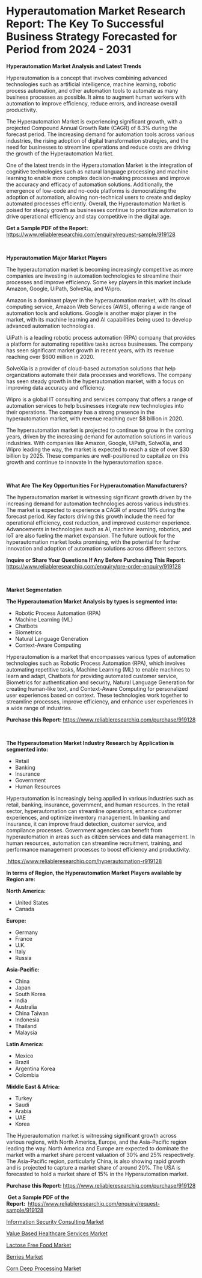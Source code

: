 <p><h1>Hyperautomation Market Research Report: The Key To Successful Business Strategy Forecasted for Period from 2024 - 2031</h1></p><p><strong>Hyperautomation Market Analysis and Latest Trends</strong></p>
<p><p>Hyperautomation is a concept that involves combining advanced technologies such as artificial intelligence, machine learning, robotic process automation, and other automation tools to automate as many business processes as possible. It aims to augment human workers with automation to improve efficiency, reduce errors, and increase overall productivity.</p><p>The Hyperautomation Market is experiencing significant growth, with a projected Compound Annual Growth Rate (CAGR) of 8.3% during the forecast period. The increasing demand for automation tools across various industries, the rising adoption of digital transformation strategies, and the need for businesses to streamline operations and reduce costs are driving the growth of the Hyperautomation Market.</p><p>One of the latest trends in the Hyperautomation Market is the integration of cognitive technologies such as natural language processing and machine learning to enable more complex decision-making processes and improve the accuracy and efficacy of automation solutions. Additionally, the emergence of low-code and no-code platforms is democratizing the adoption of automation, allowing non-technical users to create and deploy automated processes efficiently. Overall, the Hyperautomation Market is poised for steady growth as businesses continue to prioritize automation to drive operational efficiency and stay competitive in the digital age.</p></p>
<p><strong>Get a Sample PDF of the Report:&nbsp;</strong> <a href="https://www.reliableresearchiq.com/enquiry/request-sample/919128">https://www.reliableresearchiq.com/enquiry/request-sample/919128</a></p>
<p>&nbsp;</p>
<p><strong>Hyperautomation Major Market Players</strong></p>
<p><p>The hyperautomation market is becoming increasingly competitive as more companies are investing in automation technologies to streamline their processes and improve efficiency. Some key players in this market include Amazon, Google, UiPath, SolveXia, and Wipro.</p><p>Amazon is a dominant player in the hyperautomation market, with its cloud computing service, Amazon Web Services (AWS), offering a wide range of automation tools and solutions. Google is another major player in the market, with its machine learning and AI capabilities being used to develop advanced automation technologies.</p><p>UiPath is a leading robotic process automation (RPA) company that provides a platform for automating repetitive tasks across businesses. The company has seen significant market growth in recent years, with its revenue reaching over $600 million in 2020.</p><p>SolveXia is a provider of cloud-based automation solutions that help organizations automate their data processes and workflows. The company has seen steady growth in the hyperautomation market, with a focus on improving data accuracy and efficiency.</p><p>Wipro is a global IT consulting and services company that offers a range of automation services to help businesses integrate new technologies into their operations. The company has a strong presence in the hyperautomation market, with revenue reaching over $8 billion in 2020.</p><p>The hyperautomation market is projected to continue to grow in the coming years, driven by the increasing demand for automation solutions in various industries. With companies like Amazon, Google, UiPath, SolveXia, and Wipro leading the way, the market is expected to reach a size of over $30 billion by 2025. These companies are well-positioned to capitalize on this growth and continue to innovate in the hyperautomation space.</p></p>
<p>&nbsp;</p>
<p><strong>What Are The Key Opportunities For Hyperautomation Manufacturers?</strong></p>
<p><p>The hyperautomation market is witnessing significant growth driven by the increasing demand for automation technologies across various industries. The market is expected to experience a CAGR of around 19% during the forecast period. Key factors driving this growth include the need for operational efficiency, cost reduction, and improved customer experience. Advancements in technologies such as AI, machine learning, robotics, and IoT are also fueling the market expansion. The future outlook for the hyperautomation market looks promising, with the potential for further innovation and adoption of automation solutions across different sectors.</p></p>
<p><strong>Inquire or Share Your Questions If Any Before Purchasing This Report:</strong> <a href="https://www.reliableresearchiq.com/enquiry/pre-order-enquiry/919128">https://www.reliableresearchiq.com/enquiry/pre-order-enquiry/919128</a></p>
<p>&nbsp;</p>
<p><strong>Market Segmentation</strong></p>
<p><strong>The Hyperautomation Market Analysis by types is segmented into:</strong></p>
<p><ul><li>Robotic Process Automation (RPA)</li><li>Machine Learning (ML)</li><li>Chatbots</li><li>Biometrics</li><li>Natural Language Generation</li><li>Context-Aware Computing</li></ul></p>
<p><p>Hyperautomation is a market that encompasses various types of automation technologies such as Robotic Process Automation (RPA), which involves automating repetitive tasks, Machine Learning (ML) to enable machines to learn and adapt, Chatbots for providing automated customer service, Biometrics for authentication and security, Natural Language Generation for creating human-like text, and Context-Aware Computing for personalized user experiences based on context. These technologies work together to streamline processes, improve efficiency, and enhance user experiences in a wide range of industries.</p></p>
<p><strong>Purchase this Report:&nbsp;</strong><a href="https://www.reliableresearchiq.com/purchase/919128">https://www.reliableresearchiq.com/purchase/919128</a></p>
<p>&nbsp;</p>
<p><strong>The Hyperautomation Market Industry Research by Application is segmented into:</strong></p>
<p><ul><li>Retail</li><li>Banking</li><li>Insurance</li><li>Government</li><li>Human Resources</li></ul></p>
<p><p>Hyperautomation is increasingly being applied in various industries such as retail, banking, insurance, government, and human resources. In the retail sector, hyperautomation can streamline operations, enhance customer experiences, and optimize inventory management. In banking and insurance, it can improve fraud detection, customer service, and compliance processes. Government agencies can benefit from hyperautomation in areas such as citizen services and data management. In human resources, automation can streamline recruitment, training, and performance management processes to boost efficiency and productivity.</p></p>
<p><a href="https://www.reliableresearchiq.com/hyperautomation-r919128">&nbsp;https://www.reliableresearchiq.com/hyperautomation-r919128</a></p>
<p><strong>In terms of Region, the Hyperautomation Market Players available by Region are:</strong></p>
<p>
    <p> <strong> North America: </strong>
        <ul>
            <li>United States</li>
            <li>Canada</li>
        </ul>
        </p> 
    <p> <strong> Europe: </strong>
        <ul>
            <li>Germany</li>
            <li>France</li>
            <li>U.K.</li>
            <li>Italy</li>
            <li>Russia</li>
        </ul>
        </p> 
    <p> <strong> Asia-Pacific: </strong>
        <ul>
            <li>China</li>
            <li>Japan</li>
            <li>South Korea</li>
            <li>India</li>
            <li>Australia</li>
            <li>China Taiwan</li>
            <li>Indonesia</li>
            <li>Thailand</li>
            <li>Malaysia</li>
        </ul>
        </p> 
    <p> <strong> Latin America: </strong>
        <ul>
            <li>Mexico</li>
            <li>Brazil</li>
            <li>Argentina Korea</li>
            <li>Colombia</li>
        </ul>
        </p> 
    <p> <strong> Middle East & Africa: </strong>
        <ul>
            <li>Turkey</li>
            <li>Saudi</li>
            <li>Arabia</li>
            <li>UAE</li>
            <li>Korea</li>
        </ul>
    </p>
    </p>
<p><p>The Hyperautomation market is witnessing significant growth across various regions, with North America, Europe, and the Asia-Pacific region leading the way. North America and Europe are expected to dominate the market with a market share percent valuation of 30% and 25% respectively. The Asia-Pacific region, particularly China, is also showing rapid growth and is projected to capture a market share of around 20%. The USA is forecasted to hold a market share of 15% in the Hyperautomation market.</p></p>
<p><strong>Purchase this Report: </strong><a href="https://www.reliableresearchiq.com/purchase/919128">https://www.reliableresearchiq.com/purchase/919128</a></p>
<p>&nbsp;<strong>Get a Sample PDF of the Report:&nbsp;&nbsp;</strong><a href="https://www.reliableresearchiq.com/enquiry/request-sample/919128">https://www.reliableresearchiq.com/enquiry/request-sample/919128</a></p>
<p><strong></strong></p>
<p><p><a href="https://github.com/mharielmesa/Market-Research-Report-List-4/blob/main/information-security-consulting-market.md">Information Security Consulting Market</a></p><p><a href="https://github.com/moyahfrancoestellec51j635wcx/Market-Research-Report-List-3/blob/main/value-based-healthcare-services-market.md">Value Based Healthcare Services Market</a></p><p><a href="https://medium.com/@rontaybrewer02024/lactose-free-food-market-report-by-product-type-milk-bread-fats-soups-and-sauces-desserts-others-db4d86066081">Lactose Free Food Market</a></p><p><a href="https://medium.com/@aureliarice/global-berries-market-focus-on-application-end-use-industry-type-equipment-and-region-18bcabfa8c7f">Berries Market</a></p><p><a href="https://medium.com/@polesdua.1/corn-deep-processing-market-share-market-analysis-growth-trends-forecasts-for-period-from-64bae60e2f56">Corn Deep Processing Market</a></p></p>